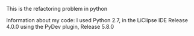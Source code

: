 This is the refactoring problem in python

Information about my code:
I used Python 2.7, in the LiClipse IDE Release 4.0.0
using the PyDev plugin, Release 5.8.0

